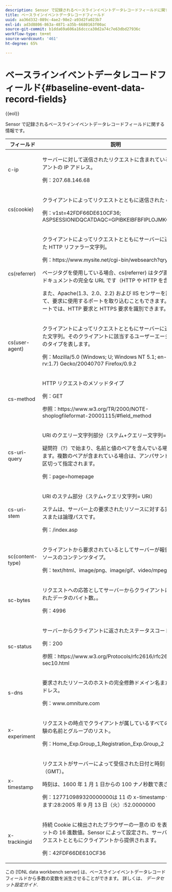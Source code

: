 ```yaml
---
description: Sensor で記録されるベースラインイベントデータレコードフィールドに関する情報です。
title: ベースラインイベントデータレコードフィールド
uuid: aa36d332-089c-4ae2-98e2-a93d2fa023b7
exl-id: ad3d8806-863a-4871-a35b-6680163f00ac
source-git-commit: b1dda69a606a16dccca30d2a74c7e63dbd27936c
workflow-type: tm+mt
source-wordcount: '461'
ht-degree: 65%

---
```


# ベースラインイベントデータレコードフィールド{#baseline-event-data-record-fields}

{{eol}}

Sensor で記録されるベースラインイベントデータレコードフィールドに関する情報です。

<table id="table_E29606BB010E4DB48C463979B7BEC769">
 <thead>
  <tr>
   <th colname="col1" class="entry"> フィールド </th>
   <th colname="col2" class="entry"> 説明 </th>
  </tr>
 </thead>
 <tbody>
  <tr>
   <td colname="col1"> c-ip </td>
   <td colname="col2"> <p>サーバーに対して送信されたリクエストに含まれているクライアントの IP アドレス。 </p> <p>例：207.68.146.68 </p> </td>
  </tr>
  <tr>
   <td colname="col1"> cs(cookie) </td>
   <td colname="col2"> <p>クライアントによってリクエストとともに送信された cookie。 </p> <p>例：v1st=42FDF66DE610CF36; ASPSESSIONIDQCATDAQC=GPIBKEIBFBFIPLOJMKCAAEPM; </p> </td>
  </tr>
  <tr>
   <td colname="col1"> cs(referrer) </td>
   <td colname="col2"> <p>クライアントによってリクエストとともにサーバーに送信された HTTP リファラー文字列。 </p> <p>例：https://www.mysite.net/cgi-bin/websearch?qry </p> <p>ページタグを使用している場合、cs(referrer) はタグ画像を含むドキュメントの完全な URL です（HTTP や HTTP を含む）。 </p> <p>また、Apache(1.3、2.0、2.2) および IIS センサーを設定して、要求に使用するポートを取り込むこともできます。このポートでは、HTTP 要求と HTTPS 要求を識別できます。 </p> </td>
  </tr>
  <tr>
   <td colname="col1"> cs(user-agent) </td>
   <td colname="col2"> <p>クライアントによってリクエストとともにサーバーに送信された文字列。そのクライアントに該当するユーザーエージェントのタイプを表します。 </p> <p>例：Mozilla/5.0 (Windows; U; Windows NT 5.1; en-US; rv:1.7) Gecko/20040707 Firefox/0.9.2 </p> </td>
  </tr>
  <tr>
   <td colname="col1"> cs-method </td>
   <td colname="col2"> <p>HTTP リクエストのメソッドタイプ </p> <p>例：GET </p> <p>参照：https://www.w3.org/TR/2000/NOTE-shoplogfileformat-20001115/#field_method </p> </td>
  </tr>
  <tr>
   <td colname="col1"> cs-uri-query </td>
   <td colname="col2"> <p>URI のクエリー文字列部分（ステム+クエリー文字列= URI） </p> <p>疑問符（?）で始まり、名前と値のペアを含んでいる場合もあります。複数のペアが含まれている場合は、アンパサンド（&amp;）で区切って指定されます。 </p> <p>例：page=homepage </p> </td>
  </tr>
  <tr>
   <td colname="col1"> cs-uri-stem </td>
   <td colname="col2"> <p>URI のステム部分（ステム+クエリ文字列= URI） </p> <p>ステムは、サーバー上の要求されたリソースに対する実際のパスまたは論理パスです。 </p> <p>例：/index.asp </p> </td>
  </tr>
  <tr>
   <td colname="col1"> sc(content-type) </td>
   <td colname="col2"> <p>クライアントから要求されているとしてサーバーが報告したリソースのコンテンツタイプ。 </p> <p>例：text/html、image/png、image/gif、video/mpeg </p> </td>
  </tr>
  <tr>
   <td colname="col1"> sc-bytes </td>
   <td colname="col2"> <p>リクエストへの応答としてサーバーからクライアントに送信されたデータのバイト数。。 </p> <p>例：4996 </p> </td>
  </tr>
  <tr>
   <td colname="col1"> sc-status </td>
   <td colname="col2"> <p>サーバーからクライアントに返されたステータスコード。 </p> <p>例：200 </p> <p>参照：https://www.w3.org/Protocols/rfc2616/rfc2616-sec10.html </p> </td>
  </tr>
  <tr>
   <td colname="col1"> s-dns </td>
   <td colname="col2"> <p>要求されたリソースのホストの完全修飾ドメイン名または IP アドレス。 </p> <p>例：www.omniture.com </p> </td>
  </tr>
  <tr>
   <td colname="col1"> x-experiment </td>
   <td colname="col2"> <p>リクエストの時点でクライアントが属しているすべての制御実験の名前とグループのリスト。 </p> <p>例：Home_Exp.Group_1,Registration_Exp.Group_2 </p> </td>
  </tr>
  <tr>
   <td colname="col1"> x-timestamp </td>
   <td colname="col2"> <p>リクエストがサーバーによって受信された日付と時刻（GMT）。 </p> <p>時刻は、1600 年 1 月 1 日からの 100 ナノ秒数で表されます。 </p> <p>例：127710989320000000は 11 の x-timestamp 値になります:28:2005 年 9 月 13 日（火）:52.0000000 </p> </td>
  </tr>
  <tr>
   <td colname="col1"> x-trackingid </td>
   <td colname="col2"> <p>持続 Cookie に検出されたブラウザーの一意の ID を表す 64 ビットの 16 進数値。<span class="wintitle">Sensor</span> によって設定され、サーバーへのリクエストとともにクライアントから提供されます。 </p> <p>例：42FDF66DE610CF36 </p> </td>
  </tr>
 </tbody>
</table>

この [!DNL data workbench server] は、ベースラインイベントデータレコードフィールドから多数の変数を派生させることができます。 詳しくは、 *データセット設定ガイド*.
